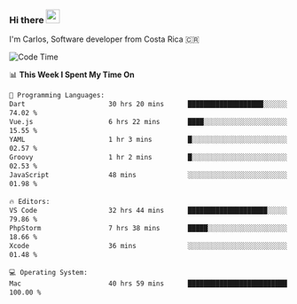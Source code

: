 ### Hi there <img src="https://media.giphy.com/media/hvRJCLFzcasrR4ia7z/giphy.gif" width="25px" height="25px">

I'm Carlos, Software developer from Costa Rica 🇨🇷

[//]: # (<a href="https://app.daily.dev/carum98"><img src="https://github.com/carum98/carum98/blob/main/devcard.svg" width="400" alt="Carlos Umaña Acevedo's Dev Card"/></a>)


<!--START_SECTION:waka-->
![Code Time](http://img.shields.io/badge/Code%20Time-12%2C361%20hrs%2045%20mins-blue)

📊 **This Week I Spent My Time On** 

```text
💬 Programming Languages: 
Dart                     30 hrs 20 mins      ███████████████████░░░░░░   74.02 % 
Vue.js                   6 hrs 22 mins       ████░░░░░░░░░░░░░░░░░░░░░   15.55 % 
YAML                     1 hr 3 mins         █░░░░░░░░░░░░░░░░░░░░░░░░   02.57 % 
Groovy                   1 hr 2 mins         █░░░░░░░░░░░░░░░░░░░░░░░░   02.53 % 
JavaScript               48 mins             ░░░░░░░░░░░░░░░░░░░░░░░░░   01.98 % 

🔥 Editors: 
VS Code                  32 hrs 44 mins      ████████████████████░░░░░   79.86 % 
PhpStorm                 7 hrs 38 mins       █████░░░░░░░░░░░░░░░░░░░░   18.66 % 
Xcode                    36 mins             ░░░░░░░░░░░░░░░░░░░░░░░░░   01.48 % 

💻 Operating System: 
Mac                      40 hrs 59 mins      █████████████████████████   100.00 % 
```


<!--END_SECTION:waka-->
